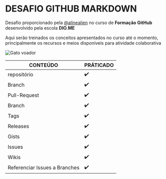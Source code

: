 # DESAFIO GITHUB MARKDOWN
Desafio proporcionado pela [@alinealien](https://github.com/alinealien) no curso de **Formação GitHub** desenvolvido pela escola **DIO.ME**

Aqui serão treinados os conceitos apresentados no curso até o momento, principalmente os recursos e meios disponíveis para atividade colaborativa

![Gato voador](https://media.giphy.com/headers/GitHub/w8ZJLtJbmuph.gif)

| CONTEÚDO | PRÁTICADO |
|----------|-----------|
| repositório | ✔️ |
| Branch | ✔️ |
| Pull-Request | ✔️ |
| Branch | ✔️ |
| Tags | ✔️ |
| Releases | ✔️ |
| Gists | ✔️ |
| Issues | ✔️ |
| Wikis | ✔️ |
| Referenciar Issues a Branches | ✔️ |

